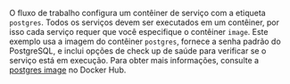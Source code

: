 O fluxo de trabalho configura um contêiner de serviço com a etiqueta `postgres`. Todos os serviços devem ser executados em um contêiner, por isso cada serviço requer que você especifique o contêiner `image`. Este exemplo usa a imagem do contêiner `postgres`, fornece a senha padrão do PostgreSQL, e inclui opções de check up de saúde para verificar se o serviço está em execução. Para obter mais informações, consulte a [postgres image](https://hub.docker.com/_/postgres) no Docker Hub.

